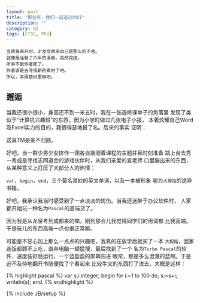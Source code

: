 ```yaml
---
layout: post
title: "那些年，我们一起追过的OI"
description: ""
category: OI
tags: [CTSC, PKU]
---
```


    当转身离开时，才发觉原来自己是那么的不舍。
    就像是连载了六年的漫画，突然完结。
    所幸不是作者死了。
    作者该是去寻找新的素材了吧。
    所以，本周数码重映吧。

## 邂逅

当我还很小很小，身高还不到一米五时，我在一张选修课单子的角落里
发现了类似于“计算机兴趣班”的东西，因为小学时做过几张电子小报，
本着炫耀自己Word及Excel实力的目的，我很得瑟地报了名。后来的事实
证明：

这真TM是条不归路。

好吧，当一群少男少女挤作一团各自揣测着课程的主题并且时刻准备
跳上台去秀一秀或是寻找志同道合的游戏伙伴时，从我们亲爱的宣老师
口里蹦出来的东西，从某种意义上打压了大部分人的热情：

`var`，`begin`，`end`，三个莫名其妙的英文单词，以及一本被形象
喻为`大拇指`的诡异书籍。

好吧，我承认我当时感受到了一点淡淡的忧伤。当我还迷醉于办公软件时，
人家都开始玩一种名为`Pascal`的高端货了。

因为我是从龙泉考到成都来的嘛。刚到那会儿我觉得同学们的用词都
比我高端。于是玩儿的东西高端一点也很正常嘛。

可能是不甘心加上那么一点点的兴趣吧，我真的在放学后就买了一本
`大拇指`，回家连饭都顾不上吃，直奔电脑一顿猛搜，最后找到了一个
名为`Turbo Pascal`的软件，速度装好后运行，一个蓝盈盈的屏幕闯进
眼帘，那是多么澄澈的蓝啊。于是迫不及待地翻开书随便找了个看起来
比较牛叉的东西打了进去，大概是这样：

{% highlight pascal %}
var
  s,i:integer;
begin
  for i:=1 to 100 do;
    s:=s+i;
  writeln(s);
end.
{% endhighlight %}

{% include JB/setup %}
